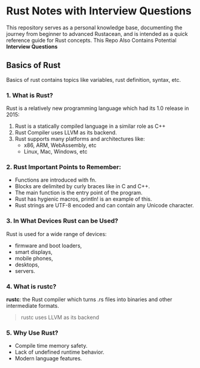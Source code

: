 # Rust Notes with Interview Questions
This repository serves as a personal knowledge base, documenting the journey from beginner to advanced Rustacean, and is intended as a quick reference guide for Rust concepts. This Repo Also Contains Potential **Interview Questions** 

## Basics of Rust
Basics of rust contains topics like variables, rust definition, syntax, etc.

### 1. What is Rust?
Rust is a relatively new programming language which had its 1.0 release in 2015:

   1. Rust is a statically compiled language in a similar role as C++
   2. Rust Compiler uses LLVM as its backend.
   3. Rust supports many platforms and architectures like:
        - x86, ARM, WebAssembly, etc
        - Linux, Mac, Windows, etc

### 2. Rust Important Points to Remember:
   - Functions are introduced with fn.
   - Blocks are delimited by curly braces like in C and C++.
   - The main function is the entry point of the program.
   - Rust has hygienic macros, println! is an example of this.
   - Rust strings are UTF-8 encoded and can contain any Unicode character.

### 3. In What Devices Rust can be Used? 
Rust is used for a wide range of devices:
   - firmware and boot loaders,
   - smart displays,
   - mobile phones,
   - desktops,
   - servers.

### 4. What is rustc?
**rustc**: the Rust compiler which turns .rs files into binaries and other intermediate formats.
  > rustc uses LLVM as its backend

### 5. Why Use Rust?
   - Compile time memory safety.
   - Lack of undefined runtime behavior.
   - Modern language features.
